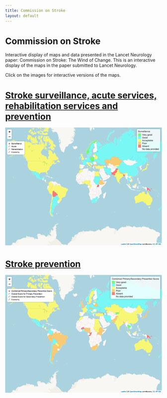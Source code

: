 ```yaml
---
title: Commission on Stroke
layout: default
---
```


# Commission on Stroke

Interactive display of maps and data presented in the Lancet Neurology paper: Commission on Stroke: The Wind of Change. This is an interactive display of the maps in the paper submitted to Lancet Neurology.

Click on the images for interactive versions of the maps.

# [Stroke surveillance, acute services, rehabilitation services and prevention](./worldstrokemap1.html)

[![Surveillance, acute services, etc](./wsm1.png)](./worldstrokemap1.html)

# [Stroke prevention](./worldstrokemap2.html)

[![Prevention strategies](./wsm2.png)](./worldstrokemap2.html)

